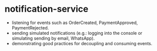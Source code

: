 # notification-service

- listening for events such as OrderCreated, PaymentApproved, PaymentRejected.
- sending simulated notifications (e.g.: logging into the console or simulating sending by email, WhatsApp).
- demonstrating good practices for decoupling and consuming events.